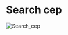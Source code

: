 # Search cep

![Search_cep](https://github.com/user-attachments/assets/a0d5df57-93c1-4830-9398-2f3725f08bad)
